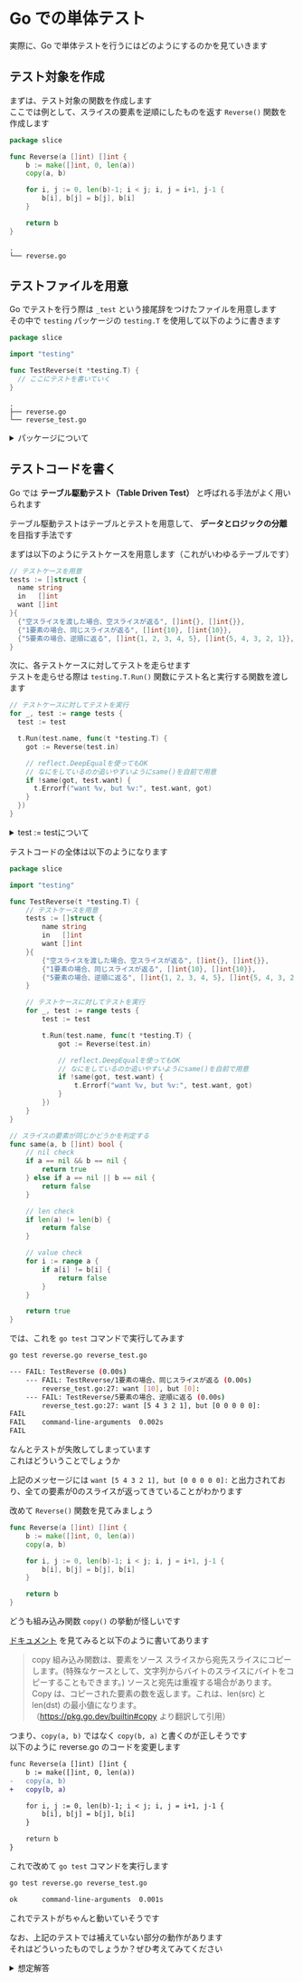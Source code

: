 # Go での単体テスト

実際に、Go で単体テストを行うにはどのようにするのかを見ていきます

## テスト対象を作成

まずは、テスト対象の関数を作成します  
ここでは例として、スライスの要素を逆順にしたものを返す `Reverse()` 関数を作成します

```go
package slice

func Reverse(a []int) []int {
	b := make([]int, 0, len(a))
	copy(a, b)

	for i, j := 0, len(b)-1; i < j; i, j = i+1, j-1 {
		b[i], b[j] = b[j], b[i]
	}

	return b
}
```

```
.
└── reverse.go
```

## テストファイルを用意

Go でテストを行う際は `_test` という接尾辞をつけたファイルを用意します  
その中で `testing` パッケージの `testing.T` を使用して以下のように書きます

```go
package slice

import "testing"

func TestReverse(t *testing.T) {
  // ここにテストを書いていく
}
```

```
.
├── reverse.go
└── reverse_test.go
```

<details><summary>パッケージについて</summary>

上記の例では `slice` パッケージにテストコードを書いていますが、テストの場合は `package slice_test` のように接尾辞に `_test` を付け加えたものにしても問題ありません

どちらの方法を取るのかは実装者やテスト内容によって変わります  
以下にメリットデメリットをまとめたので、書く際の参考にしてみてください

- テスト対象と同じパッケージ名称でテストコードを書く
  - メリット
    - 非公開な変数を変えたり、非公開な関数を呼び出したりテストしたりできる
  - デメリット
    - 非公開な変数や関数にアクセスできてしまう
      - 触る必要のない場合はアクセスできなくて良い
- テスト対象とは別のパッケージ名称でテストコードを書く
  - メリット
    - テスト対象とテストコードが疎結合になる
      - テスト対象を利用する側の意識を持ちやすい
      - 初めて読んだ人も見やすい
  - デメリット
    - 非公開な機能をテストしたりできない
      - 一応テストする裏技はある
      - [Go Friday こぼれ話：非公開（unexported）な機能を使ったテスト](https://engineering.mercari.com/blog/entry/2018-08-08-080000/)

</details>

## テストコードを書く

Go では **テーブル駆動テスト（Table Driven Test）** と呼ばれる手法がよく用いられます

テーブル駆動テストはテーブルとテストを用意して、 **データとロジックの分離** を目指す手法です

まずは以下のようにテストケースを用意します（これがいわゆるテーブルです）

```go
// テストケースを用意
tests := []struct {
  name string
  in   []int
  want []int
}{
  {"空スライスを渡した場合、空スライスが返る", []int{}, []int{}},
  {"1要素の場合、同じスライスが返る", []int{10}, []int{10}},
  {"5要素の場合、逆順に返る", []int{1, 2, 3, 4, 5}, []int{5, 4, 3, 2, 1}},
}
```

次に、各テストケースに対してテストを走らせます  
テストを走らせる際は `testing.T.Run()` 関数にテスト名と実行する関数を渡します

```go
// テストケースに対してテストを実行
for _, test := range tests {
  test := test

  t.Run(test.name, func(t *testing.T) {
    got := Reverse(test.in)

    // reflect.DeepEqualを使ってもOK
    // なにをしているのか追いやすいようにsame()を自前で用意
    if !same(got, test.want) {
      t.Errorf("want %v, but %v:", test.want, got)
    }
  })
}
```

<details><summary>test := testについて</summary>

これはforループの変数が使い回されることが原因で起こる意図しない挙動を防ぐために書かれています  
雑に言ってしまうと、Go1.21まではこの文を書いておけば良いおまじないのようなものです

以下に詳しく説明します

**これが無いとどういった挙動になってしまうのか**

`t.Run()` で渡しているクロージャ内で `test` が使用されています  
仮にテストを並列で行うように `t.Parallel()` をそのクロージャ内で使用した場合、クロージャの宣言と実行のタイミングが異なるために、forループ終了時点でのテストケースで全てのテストが走ってしまいます

詳しくは、[Goの並列テストでよくあるバグ（tt := tt忘れ）に対する対策](https://qiita.com/tenntenn/items/a003fe8774b82325e2df) を見てみてください

**Go1.22以降だとどうなるの？**

Go1.22以降ではforループのセマンティクスが変更されるため、記述しなくてもよくなります

詳しくは、 [Go1.22のリリース予定の機能を見る](https://speakerdeck.com/matumoto/go1-dot-22noririsuyu-ding-noji-neng-wojian-ru) を見てみてください

</details>

テストコードの全体は以下のようになります

```go
package slice

import "testing"

func TestReverse(t *testing.T) {
	// テストケースを用意
	tests := []struct {
		name string
		in   []int
		want []int
	}{
		{"空スライスを渡した場合、空スライスが返る", []int{}, []int{}},
		{"1要素の場合、同じスライスが返る", []int{10}, []int{10}},
		{"5要素の場合、逆順に返る", []int{1, 2, 3, 4, 5}, []int{5, 4, 3, 2, 1}},
	}

	// テストケースに対してテストを実行
	for _, test := range tests {
		test := test

		t.Run(test.name, func(t *testing.T) {
			got := Reverse(test.in)

			// reflect.DeepEqualを使ってもOK
			// なにをしているのか追いやすいようにsame()を自前で用意
			if !same(got, test.want) {
				t.Errorf("want %v, but %v:", test.want, got)
			}
		})
	}
}

// スライスの要素が同じかどうかを判定する
func same(a, b []int) bool {
	// nil check
	if a == nil && b == nil {
		return true
	} else if a == nil || b == nil {
		return false
	}

	// len check
	if len(a) != len(b) {
		return false
	}

	// value check
	for i := range a {
		if a[i] != b[i] {
			return false
		}
	}

	return true
}
```

では、これを `go test` コマンドで実行してみます

```bash
go test reverse.go reverse_test.go
```
```bash
--- FAIL: TestReverse (0.00s)
    --- FAIL: TestReverse/1要素の場合、同じスライスが返る (0.00s)
        reverse_test.go:27: want [10], but [0]:
    --- FAIL: TestReverse/5要素の場合、逆順に返る (0.00s)
        reverse_test.go:27: want [5 4 3 2 1], but [0 0 0 0 0]:
FAIL
FAIL    command-line-arguments  0.002s
FAIL
```

なんとテストが失敗してしまっています  
これはどういうことでしょうか

上記のメッセージには `want [5 4 3 2 1], but [0 0 0 0 0]:` と出力されており、全ての要素が0のスライスが返ってきていることがわかります

改めて `Reverse()` 関数を見てみましょう

```go
func Reverse(a []int) []int {
	b := make([]int, 0, len(a))
	copy(a, b)

	for i, j := 0, len(b)-1; i < j; i, j = i+1, j-1 {
		b[i], b[j] = b[j], b[i]
	}

	return b
}
```

どうも組み込み関数 `copy()` の挙動が怪しいです

[ドキュメント](https://pkg.go.dev/builtin#copy) を見てみると以下のように書いてあります

> copy 組み込み関数は、要素をソース スライスから宛先スライスにコピーします。(特殊なケースとして、文字列からバイトのスライスにバイトをコピーすることもできます。) ソースと宛先は重複する場合があります。Copy は、コピーされた要素の数を返します。これは、len(src) と len(dst) の最小値になります。  
> （https://pkg.go.dev/builtin#copy より翻訳して引用）

つまり、`copy(a, b)` ではなく `copy(b, a)` と書くのが正しそうです  
以下のように reverse.go のコードを変更します

```diff
func Reverse(a []int) []int {
	b := make([]int, 0, len(a))
-	copy(a, b)
+	copy(b, a)

	for i, j := 0, len(b)-1; i < j; i, j = i+1, j-1 {
		b[i], b[j] = b[j], b[i]
	}

	return b
}

```

これで改めて `go test` コマンドを実行します


```bash
go test reverse.go reverse_test.go
```
```bash
ok      command-line-arguments  0.001s
```

これでテストがちゃんと動いていそうです

なお、上記のテストでは補えていない部分の動作があります  
それはどういったものでしょうか？ぜひ考えてみてください

<details><summary>想定解答</summary>

- 引数として渡したスライスが変更されていないか

</details>
